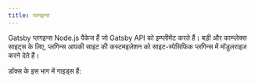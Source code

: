 ```yaml
---
title: प्लगइन्स
---
```


Gatsby प्लगइन्स Node.js पैकेज हैं जो Gatsby API को इम्प्लीमेंट करते हैं। बड़ी और काम्प्लेक्स साइट्स के लिए, प्लगिन्स आपकी साइट की कस्टमइज़ेशन को साइट-स्पेसिफिक प्लगिन्स में मॉडुलराइज़ करने देते हैं।

डॉक्स के इस भाग में गाइड्स हैं:

<GuideList slug={props.slug} />
